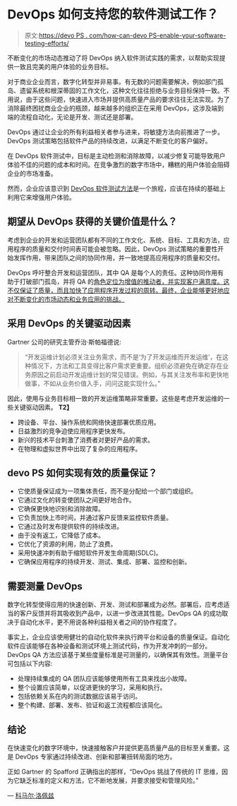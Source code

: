 # DevOps 如何支持您的软件测试工作？

> 原文:[https://devo PS . com/how-can-devo PS-enable-your-software-testing-efforts/](https://devops.com/how-can-devops-enable-your-software-testing-efforts/)

不断变化的市场动态推动了将 DevOps 纳入软件测试实践的需求，以帮助实现提供一致且完美的用户体验的业务目标。

对于商业企业而言，数字化转型并非易事。有无数的问题需要解决，例如部门孤岛、遗留系统和根深蒂固的工作文化，这种文化往往拒绝与业务目标保持一致。不用说，由于这些问题，快速进入市场并提供高质量产品的要求往往无法实现。为了消除最终困扰商业企业的瓶颈，越来越多的组织正在采用 DevOps，这涉及端到端的流程自动化，无论是开发、测试还是部署。

DevOps 通过让企业的所有利益相关者参与进来，将敏捷方法向前推进了一步。DevOps 测试策略包括软件产品的持续改进，以满足不断变化的客户偏好。

在 DevOps 软件测试中，目标是主动检测和消除故障，以减少修复可能导致用户体验不佳的问题的成本和时间。在竞争激烈的数字市场中，糟糕的用户体验会阻碍企业的市场准备。

然而，企业应该意识到 [DevOps 软件测试方法](https://www.cigniti.com/devops-testing/)是一个旅程，应该在持续的基础上利用它来增强用户体验。

## 期望从 DevOps 获得的关键价值是什么？

考虑到企业的开发和运营团队都有不同的工作文化、系统、目标、工具和方法，应用程序的质量和交付时间表可能会被忽略。因此，DevOps 测试策略的重要性开始发挥作用，带来团队之间的协同作用，并一致地提高应用程序的质量和交付。

DevOps 呼吁整合开发和运营团队，其中 QA 是每个人的责任。这种协同作用有助于打破部门孤岛，并将 QA 的[角色定位为增值的推动者，并实现客户满意度。这不仅保证了质量，而且加快了应用程序开发过程的周转。最终，企业能够更好地应对不断变化的市场动态和业务应用的挑战。](https://www.cigniti.com/blog/what-is-the-role-of-qa-in-the-world-of-devops/)

## **采用 DevOps 的关键驱动因素**

Gartner 公司的研究主管乔治·斯帕福德说:

> “开发运维计划必须关注业务需求，而不是‘为了开发运维而开发运维’，在这种情况下，方法和工具变得比客户需求更重要。组织必须避免在确定存在业务原因之前启动开发运维计划的常见错误。例如，与其关注发布率和更快地做事，不如从业务价值入手，问问这能实现什么。”

因此，使用与业务目标相一致的开发运维策略非常重要。这些是考虑开发运维的一些关键驱动因素。 **T2】**

*   跨设备、平台、操作系统和网络快速部署优质应用。
*   日益激烈的竞争迫使应用程序更快发布。
*   新兴的技术平台刺激了消费者对更好产品的需求。
*   在物理和虚拟世界中出现了复杂的应用程序。

## **devo PS 如何实现有效的质量保证？**

*   它使质量保证成为一项集体责任，而不是分配给一个部门或组织。
*   它通过文化的转变使团队之间更好地合作。
*   它确保更快地识别和消除故障。
*   它负责加快上市时间，并通过客户反馈来监控软件质量。
*   它通过及时发布提供软件的持续改进。
*   由于没有返工，它降低了成本。
*   它优化了资源的利用，防止了浪费。
*   采用快速冲刺有助于缩短软件开发生命周期(SDLC)。
*   它确保应用程序的持续开发、测试、集成、部署、监控和创新。

## **需要测量 DevOps**

数字化转型使得应用的快速创新、开发、测试和部署成为必然。部署后，应考虑适当的客户反馈并将其吸收到产品中，以进一步改进其性能。DevOps QA 的成功取决于自动化水平，更不用说各种利益相关者之间的协作程度了。

事实上，企业应该使用健壮的自动化软件来执行跨平台和设备的质量保证。自动化软件应该能够在各种设备和测试环境上测试代码，作为开发冲刺的一部分。DevOps QA 方法应该基于某些度量标准是可测量的，以确保其有效性。测量平台可包括以下内容:

*   处理持续集成的 QA 团队应该能够使用所有工具来找出小故障。
*   整个设置应该简单，以促进更快的学习，采用和执行。
*   包括依赖关系在内的测试数据应该易于访问。
*   整个构建、部署、发布、验证和返工流程都应该简化。

## 结论

在快速变化的数字环境中，快速接触客户并提供更高质量产品的目标至关重要。这是 DevOps 专家通过持续改进、创新和部署扭转局面的地方。

正如 Gartner 的 Spafford 正确指出的那样，“DevOps 挑战了传统的 IT 思维，因为它缺乏标准的定义和方法，它不断地发展，并要求接受和管理风险。”

— [科马尔·洛佩兹](https://devops.com/author/komal-lopez/)